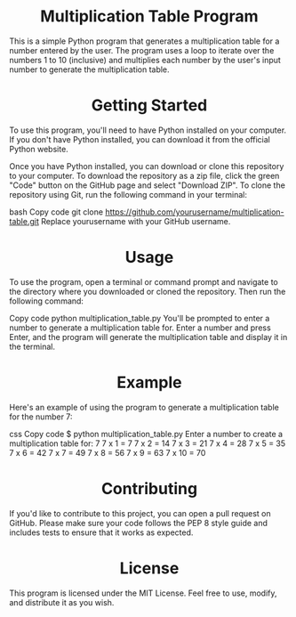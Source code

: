 <h1 align="center"> Multiplication Table Program</h1>

This is a simple Python program that generates a multiplication table for a number entered by the user. The program uses a loop to iterate over the numbers 1 to 10 (inclusive) and multiplies each number by the user's input number to generate the multiplication table.

<h1 align="center"> Getting Started</h1>

To use this program, you'll need to have Python installed on your computer. If you don't have Python installed, you can download it from the official Python website.

Once you have Python installed, you can download or clone this repository to your computer. To download the repository as a zip file, click the green "Code" button on the GitHub page and select "Download ZIP". To clone the repository using Git, run the following command in your terminal:

bash
Copy code
git clone https://github.com/yourusername/multiplication-table.git
Replace yourusername with your GitHub username.

<h1 align="center"> Usage</h1>

To use the program, open a terminal or command prompt and navigate to the directory where you downloaded or cloned the repository. Then run the following command:

Copy code
python multiplication_table.py
You'll be prompted to enter a number to generate a multiplication table for. Enter a number and press Enter, and the program will generate the multiplication table and display it in the terminal.

<h1 align="center"> Example</h1>

Here's an example of using the program to generate a multiplication table for the number 7:

css
Copy code
$ python multiplication_table.py
Enter a number to create a multiplication table for: 7
7 x 1 = 7
7 x 2 = 14
7 x 3 = 21
7 x 4 = 28
7 x 5 = 35
7 x 6 = 42
7 x 7 = 49
7 x 8 = 56
7 x 9 = 63
7 x 10 = 70
<h1 align="center"> Contributing</h1>

If you'd like to contribute to this project, you can open a pull request on GitHub. Please make sure your code follows the PEP 8 style guide and includes tests to ensure that it works as expected.

<h1 align="center"> License</h1>

This program is licensed under the MIT License. Feel free to use, modify, and distribute it as you wish.

